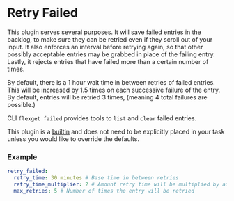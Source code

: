 # Retry Failed
This plugin serves several purposes. It will save failed entries in the backlog, to make sure they can be retried even if they scroll out of your input. It also enforces an interval before retrying again, so that other possibly acceptable entries may be grabbed in place of the failing entry. Lastly, it rejects entries that have failed more than a certain number of times.

By default, there is a 1 hour wait time in between retries of failed entries. This will be increased by 1.5 times on each successive failure of the entry. By default, entries will be retried 3 times, (meaning 4 total failures are possible.)

CLI `flexget failed` provides tools to `list` and `clear` failed entries.

This plugin is a [builtin](/Builtin) and does not need to be explicitly placed in your task unless you would like to override the defaults. 

### Example

```yaml
retry_failed:
  retry_time: 30 minutes # Base time in between retries
  retry_time_multiplier: 2 # Amount retry time will be multiplied by after each successive failure
  max_retries: 5 # Number of times the entry will be retried
```

